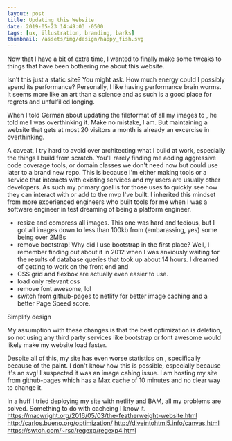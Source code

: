 ```yaml
---
layout: post
title: Updating this Website
date: 2019-05-23 14:49:03 -0500
tags: [ux, illustration, branding, barks]
thumbnail: /assets/img/design/happy_fish.svg
---
```


Now that I have a bit of extra time, I wanted to finally make some tweaks to things that have been bothering me about this website.

Isn't this just a static site? You might ask. How much energy could I possibly spend its performance? Personally, I like having performance brain worms. It seems more like an art than a science and as such is a good place for regrets and unfulfilled longing.

When I told German about updating the fileformat of all my images to , he told me I was overthinking it. Make no mistake, I am. But maintaining a website that gets at most 20 visitors a month is already an excercise in overthinking.

A caveat, I try hard to avoid over architecting what I build at work, especially the things I build from scratch. You'll rarely finding me adding aggressive code coverage tools, or domain classes we don't need now but could use later to a brand new repo. This is because I'm either making tools or a service that interacts with existing services and my users are usually other developers. As such my primary goal is for those uses to quickly see how they can interact with or add to the mvp I've built. I inherited this mindset from more experienced engineers who built tools for me when I was a software engineer in test dreaming of being a platform engineer.

- resize and compress all images. This one was hard and tedious, but I got all images down to less than 100kb from (embarassing, yes) some being over 2MBs
- remove bootstrap! Why did I use bootstrap in the first place? Well, I remember finding out about it in 2012 when I was anxiously waiting for the results of database queries that took up about 14 hours. I dreamed of getting to work on the front end and
- CSS grid and flexbox are actually even easier to use.
- load only relevant css
- remove font awesome, lol
- switch from github-pages to netlify for better image caching and a better Page Speed score.

Simplify design

My assumption with these changes is that the best optimization is deletion, so not using any third party services like bootstrap or font awesome would likely make my website load faster.

Despite all of this, my site has even worse statistics on , specifically because of the paint.
I don't know how this is possible, especially because it's an svg! I suspected it was an image cahing issue. I am hosting my site from github-pages which has a Max cache of 10 minutes and no clear way to change it.

In a huff I tried deploying my site with netlify and BAM, all my problems are solved. Something to do with cacheing I know it.
https://macwright.org/2016/05/03/the-featherweight-website.html
http://carlos.bueno.org/optimization/
http://diveintohtml5.info/canvas.html
https://swtch.com/~rsc/regexp/regexp4.html
